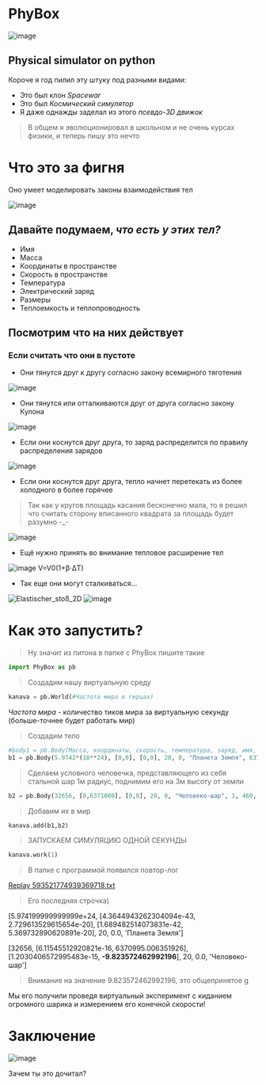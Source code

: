 # PhyBox
![image](https://user-images.githubusercontent.com/52743561/164912728-8d3f3a29-4853-4154-b463-5b2a1e6b4963.png)
## Physical simulator on python

Короче я год пилил эту штуку под разными видами:
+ Это был клон *Spacewar*
+ Это был *Космический симулятор*
+ Я даже однажды заделал из этого *псевдо-3D движок*

>В общем я эволюционировал в школьном и не очень курсах физики, и теперь пишу это нечто

# Что это за фигня
Оно умеет моделировать законы взаимодействия тел

![image](https://user-images.githubusercontent.com/52743561/164913377-f1f02987-709f-4fcb-8997-b93f7dd63ea0.png)

## Давайте подумаем, ***что есть у этих тел?***
+ Имя
+ Масса
+ Координаты в пространстве
+ Скорость в пространстве
+ Температура
+ Электрический заряд
+ Размеры
+ Теплоемкость и теплопроводность
## Посмотрим что на них действует
### Если считать что они в пустоте
+ Они тянутся друг к другу согласно закону всемирного тяготения

![image](https://user-images.githubusercontent.com/52743561/164913409-5d76a4d8-79c8-4c7e-ac98-5a4f6b7c79bb.png)

+ Они тянутся или отталкиваются друг от друга согласно закону Кулона

![image](https://user-images.githubusercontent.com/52743561/164913598-8fe12328-3a69-4670-95fe-8ded740eca6d.png)

+ Если они коснутся друг друга, то заряд распределится по правилу распределения зарядов

![image](https://user-images.githubusercontent.com/52743561/164913778-464f23ea-da99-4ce9-891c-134a7006c54f.png)

+ Если они коснутся друг друга, тепло начнет перетекать из более холодного в более горячее
> Так как у кругов площадь касания бесконечно мала, то я решил что считать сторону вписанного квадрата за площадь будет разумно -_-

![image](https://user-images.githubusercontent.com/52743561/164913851-4385449e-4476-41d4-8cdf-13d26f9a7bbe.png)

+ Ещё нужно принять во внимание тепловое расширение тел

![image](https://user-images.githubusercontent.com/52743561/165074564-cd10430c-4409-4829-94a9-70a82d6eadf4.png)
V=V0(1+β⋅ΔT)

+ Так еще они могут сталкиваться...

![Elastischer_stoß_2D](https://user-images.githubusercontent.com/52743561/164952649-6f1509fb-548b-4419-b81a-1c32afc665ff.gif)
![image](https://user-images.githubusercontent.com/52743561/164953015-75d4f2cd-39c2-4330-97c2-2a1793b04254.png)


# Как это запустить?

> Ну значит из питона в папке с PhyBox пишите такие
```python
import PhyBox as pb
```

> Создадим нашу виртуальную среду
```python
kanava = pb.World(#Частота мира в герцах)
```
*Частота мира* - количество тиков мира за виртуальную секунду (больше-точнее будет работать мир)

> Создадим тело
```python
#body1 = pb.Body(Масса, координаты, скорость, температура, заряд, имя, радиус, теплоемкость, теплопроводность)
b1 = pb.Body(5.9742*(10**24), [0,0], [0,0], 20, 0, "Планета Земля", 6371000, 2000, 0.4)
```

> Сделаем условного человечка, представляющего из себя стальной шар 1м радиус, поднимим его на 3м высоту от земли
```python
b2 = pb.Body(32656, [0,6371000], [0,0], 20, 0, "Человеко-шар", 1, 460, 50)
```

> Добавим их в мир
```python
kanava.add(b1,b2)
```

> ЗАПУСКАЕМ СИМУЛЯЦИЮ ОДНОЙ СЕКУНДЫ
```python
kanava.work(1)
```
> В папке с программой появился повтор-лог

[Replay 593521774939369718.txt](https://github.com/CodeDroidX/PhyBox/files/8547601/Replay.593521774939369718.txt)

> Его последняя строчка)

[5.974199999999999e+24, [4.3644943262304094e-43, 2.729613529615654e-20], [1.689482514073831e-42, 5.369732890620891e-20], 20, 0.0, 'Планета Земля']

[32656, [6.11545512920821e-16, 6370995.006351926], [1.2030406572995483e-15, **-9.823572462992196**], 20, 0.0, 'Человеко-шар']

> Внимание на значение 9.823572462992196, это общепринятое g

Мы его получили проведя виртуальный эксперимент с киданием огромного шарика и измерением его конечной скорости!

# Заключение

![image](https://user-images.githubusercontent.com/52743561/164915095-f24a493c-a8f6-413c-ad7b-a393cc853506.png)

Зачем ты это дочитал?
